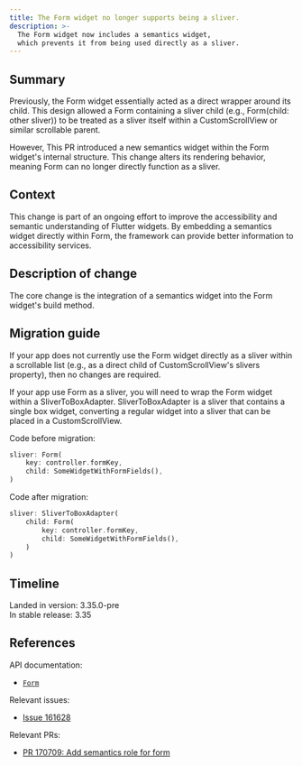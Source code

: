 ```yaml
---
title: The Form widget no longer supports being a sliver.
description: >-
  The Form widget now includes a semantics widget,
  which prevents it from being used directly as a sliver.
---
```


## Summary

Previously, the Form widget essentially acted as a direct wrapper
around its child. This design allowed a Form containing a sliver child
(e.g., Form(child: other sliver)) to be treated as a sliver itself
 within a CustomScrollView or similar scrollable parent.

However, This PR introduced a new semantics widget
within the Form widget's internal structure. This change alters
its rendering behavior, meaning Form can no longer directly
function as a sliver.

## Context

This change is part of an ongoing effort to improve the
accessibility and semantic understanding of Flutter widgets.
By embedding a semantics widget directly within Form, the framework
can provide better information to accessibility services.

## Description of change

The core change is the integration of a semantics widget 
into the Form widget's build method.

## Migration guide

If your app does not currently use the Form widget directly
as a sliver within a scrollable list
(e.g., as a direct child of CustomScrollView's slivers property),
then no changes are required.

If your app use Form as a sliver, you will need to wrap the Form
widget within a SliverToBoxAdapter. SliverToBoxAdapter is a
sliver that contains a single box widget, converting a regular
widget into a sliver that can be placed in a CustomScrollView.

Code before migration:

```dart
sliver: Form(
    key: controller.formKey,
    child: SomeWidgetWithFormFields(),
)
```

Code after migration:

```dart
sliver: SliverToBoxAdapter(
    child: Form(
        key: controller.formKey,
        child: SomeWidgetWithFormFields(),
    )
)
```

## Timeline

Landed in version: 3.35.0-pre<br>
In stable release: 3.35

## References

API documentation:

* [`Form`]({{site.api}}/flutter/widgets/Form-class.html)

Relevant issues:

* [Issue 161628]({{site.repo.flutter}}/issues/161628)

Relevant PRs:

* [PR 170709: Add semantics role for form]({{site.repo.flutter}}/pull/170709)
